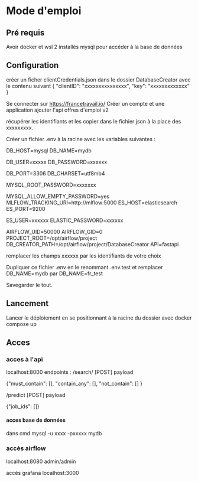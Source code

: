 # Mode d'emploi

## Pré requis
Avoir docker et wsl 2 installés
mysql pour accéder à la base de données 



## Configuration

créer un ficher clientCredentials.json dans le dossier DatabaseCreator avec le contenu suivant
{
    "clientID": "xxxxxxxxxxxxxxx",
    "key": "xxxxxxxxxxxxx"
}

Se connecter sur https://francetravail.io/
Créer un compte et une application
ajouter l'api offres d'emploi v2

récupérer les identifiants et les copier dans le fichier json à la place des xxxxxxxxx.

Créer un fichier .env à la racine avec les variables suivantes :

DB_HOST=mysql
DB_NAME=mydb

DB_USER=xxxxx
DB_PASSWORD=xxxxxx

DB_PORT=3306
DB_CHARSET=utf8mb4

MYSQL_ROOT_PASSWORD=xxxxxxx

MYSQL_ALLOW_EMPTY_PASSWORD=yes
MLFLOW_TRACKING_URI=http://mlflow:5000
ES_HOST=elasticsearch
ES_PORT=9200

ES_USER=xxxxxx
ELASTIC_PASSWORD=xxxxxx

AIRFLOW_UID=50000
AIRFLOW_GID=0
PROJECT_ROOT=/opt/airflow/project
DB_CREATOR_PATH=/opt/airflow/project/DatabaseCreator
API=fastapi

remplacer les champs xxxxxx par les identifiants de votre choix

Dupliquer ce fichier .env en le renommant .env.test et remplacer
DB_NAME=mydb
par 
DB_NAME=fr_test

Savegarder le tout.




## Lancement 
Lancer le déploiement en se positionnant à la racine du dossier avec docker compose up 

## Acces

### acces à l'api 

localhost:8000
endpoints : 
/search/   [POST]
payload 

{"must_contain": [],
        "contain_any": [],
        "not_contain": []
        }

/predict [POST]
payload

{"job_ids": []}

#### acces base de données 

dans cmd
mysql -u xxxx -pxxxxx mydb

### accès airflow
localhost:8080 
admin/admin

accès grafana
localhost:3000


